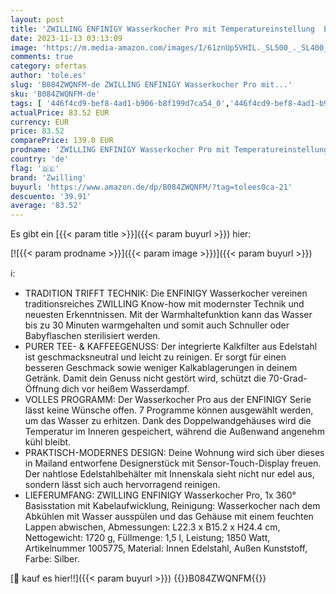 ```yaml
---
layout: post
title: 'ZWILLING ENFINIGY Wasserkocher Pro mit Temperatureinstellung  Edelstahl-Kalkfilter & Warmhaltefunktion  1850 Watt  1 5 Liter  Silber'
date: 2023-11-13 03:13:09
image: 'https://m.media-amazon.com/images/I/61znUp5VHIL._SL500_._SL400_.jpg'
comments: true
category: ofertas
author: 'tole.es'
slug: 'B084ZWQNFM-de ZWILLING ENFINIGY Wasserkocher Pro mit...'
sku: 'B084ZWQNFM-de'
tags: [ '446f4cd9-bef8-4ad1-b906-b8f199d7ca54_0','446f4cd9-bef8-4ad1-b906-b8f199d7ca54_901','Alles für die Studentenbude aus Küche, Haushalt & Wohnen','Arborist Merchandising Root','Custom Stores','Elektrische Küchengeräte','Küche & Haushalt: Produkte mit Umwelt-Label','Küche, Haushalt & Wohnen','Self Service','Special Features Stores','Wasserkocher','Wasserkocher & Heißwasserspender','ecd6b764-60e6-4ae4-8c3f-827e5598fb2e_0','ecd6b764-60e6-4ae4-8c3f-827e5598fb2e_1101','zwilling','🇩🇪', ]
actualPrice: 83.52 EUR
currency: EUR
price: 83.52
comparePrice: 139.0 EUR
prodname: 'ZWILLING ENFINIGY Wasserkocher Pro mit Temperatureinstellung  Edelstahl-Kalkfilter & Warmhaltefunktion  1850 Watt  1 5 Liter  Silber'
country: 'de'
flag: '🇩🇪'
brand: 'Zwilling'
buyurl: 'https://www.amazon.de/dp/B084ZWQNFM/?tag=tolees0ca-21'
descuento: '39.91'
average: '83.52'
---
```


Es gibt ein [{{< param title >}}]({{< param buyurl >}}) hier:

[![{{< param prodname >}}]({{< param image >}})]({{< param buyurl >}})

ℹ️:

- TRADITION TRIFFT TECHNIK: Die ENFINIGY Wasserkocher vereinen traditionsreiches ZWILLING Know-how mit modernster Technik und neuesten Erkenntnissen. Mit der Warmhaltefunktion kann das Wasser bis zu 30 Minuten warmgehalten und somit auch Schnuller oder Babyflaschen sterilisiert werden.
- PURER TEE- & KAFFEEGENUSS: Der integrierte Kalkfilter aus Edelstahl ist geschmacksneutral und leicht zu reinigen. Er sorgt für einen besseren Geschmack sowie weniger Kalkablagerungen in deinem Getränk. Damit dein Genuss nicht gestört wird, schützt die 70-Grad-Öffnung dich vor heißem Wasserdampf.
- VOLLES PROGRAMM: Der Wasserkocher Pro aus der ENFINIGY Serie lässt keine Wünsche offen. 7 Programme können ausgewählt werden, um das Wasser zu erhitzen. Dank des Doppelwandgehäuses wird die Temperatur im Inneren gespeichert, während die Außenwand angenehm kühl bleibt.
- PRAKTISCH-MODERNES DESIGN: Deine Wohnung wird sich über dieses in Mailand entworfene Designerstück mit Sensor-Touch-Display freuen. Der nahtlose Edelstahlbehälter mit Innenskala sieht nicht nur edel aus, sondern lässt sich auch hervorragend reinigen.
- LIEFERUMFANG: ZWILLING ENFINIGY Wasserkocher Pro, 1x 360° Basisstation mit Kabelaufwicklung, Reinigung: Wasserkocher nach dem Abkühlen mit Wasser ausspülen und das Gehäuse mit einem feuchten Lappen abwischen, Abmessungen: L22.3 x B15.2 x H24.4 cm, Nettogewicht: 1720 g, Füllmenge: 1,5 l, Leistung; 1850 Watt, Artikelnummer 1005775, Material: Innen Edelstahl, Außen Kunststoff, Farbe: Silber.

[🛒 kauf es hier!!]({{< param buyurl >}})
{{<world>}}B084ZWQNFM{{</world>}}
